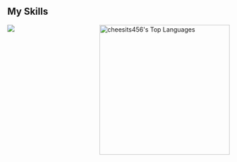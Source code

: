 ## My Skills
<picture>
<source 
  srcset="https://github-readme-stats.vercel.app/api?username=mariuscontoli&show_icons=true&theme=transparent"
  media="(prefers-color-scheme: dark)"
/>
<source
  srcset="https://github-readme-stats.vercel.app/api?username=mariuscontoli&show_icons=true"
  media="(prefers-color-scheme: light), (prefers-color-scheme: no-preference)"
/>
<img src="https://github-readme-stats.vercel.app/api?username=mariuscontoli&show_icons=true" />
</picture>
<img src="https://cheesits456-readme-stats.vercel.app/api/top-langs?username=mariuscontoli&layout=compact&card_width=275&theme=github_dark&langs_count=10&hide=c,meson,makefile,m4&exclude_repo=github-readme-stats,BitJanitor,github-activity-readme,fancy-git,challengeBot" alt="cheesits456's Top Languages" align="right" width="295">

